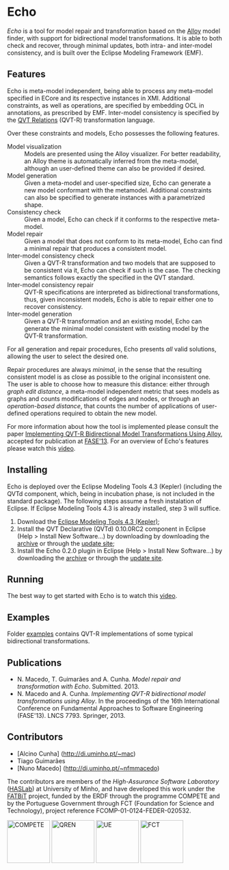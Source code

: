 # Echo

*Echo* is a tool for model repair and transformation based on the [Alloy](http://alloy.mit.edu) model finder, with support for bidirectional model transformations.
It is able to both check and recover, through minimal updates, both intra- and inter-model consistency, and is built over the Eclipse Modeling Framework (EMF).

## Features

Echo is meta-model independent, being able to process any meta-model specified in ECore and its respective instances in XMI. Additional constraints, as well as operations, are specified by embedding OCL in annotations, as prescribed by EMF. Inter-model consistency is specified by the [QVT Relations](http://www.omg.org/spec/QVT/1.1/) (QVT-R) transformation language.

Over these constraints and models, Echo possesses the following features.

<dl>
  <dt>Model visualization</dt>
  <dd>Models are presented using the Alloy visualizer. For better readability, an Alloy theme is automatically inferred from the meta-model, although an user-defined theme can also be provided if desired.</dd>

  <dt>Model generation</dt>
  <dd>Given a meta-model and user-specified size, Echo can generate a new model conformant with the metamodel. Additional constraints can also be specified to generate instances with a parametrized shape.</dd>

  <dt>Consistency check</dt>
  <dd>Given a model, Echo can check if it conforms to the respective meta-model.</dd>

  <dt>Model repair</dt>
  <dd>Given a model that does not conform to its meta-model, Echo can find a minimal repair that produces a consistent model.</dd>

  <dt>Inter-model consistency check</dt>
  <dd>Given a QVT-R transformation and two models that are supposed to be consistent via it, Echo can check if such is the case. The checking semantics follows exactly the specified in the QVT standard.</dd>

  <dt>Inter-model consistency repair</dt>
  <dd>QVT-R specifications are interpreted as bidirectional transformations, thus, given inconsistent models, Echo is able to repair either one to recover consistency.</dd>

  <dt>Inter-model generation</dt>
  <dd>Given a QVT-R transformation and an existing model, Echo can generate the minimal model consistent with existing model by the QVT-R transformation.</dd>
</dl>

For all generation and repair procedures, Echo presents *all* valid solutions, allowing the user to select the desired one.

Repair procedures are always *minimal*, in the sense that the resulting consistent model is as close as possible to the original inconsistent one. The user is able to choose how to measure this distance: either through *graph edit distance*, a meta-model independent metric that sees models as graphs and counts modifications of edges and nodes, or through an *operation-based distance*, that counts the number of applications of user-defined operations required to obtain the new model.

For more information about how the tool is implemented please consult the paper [Implementing QVT-R Bidirectional Model Transformations Using Alloy](http://www3.di.uminho.pt/~mac/Publications/fase13.pdf), accepted for publication at [FASE'13](http://www.etaps.org/2013/fase13). For an overview of Echo's features please watch this [video](https://vimeo.com/67716977).


## Installing

Echo is deployed over the Eclipse Modeling Tools 4.3 (Kepler) (including the QVTd component, which, being in incubation phase, is not included in the standard package). The following steps assume a fresh instalation of Eclipse. If Eclipse Modeling Tools 4.3 is already installed, step 3 will suffice.

1. Download the [Eclipse Modeling Tools 4.3 (Kepler)](http://www.eclipse.org/downloads/packages/eclipse-modeling-tools/keplerrc2);
2. Install the  QVT Declarative (QVTd) 0.10.0RC2 component in Eclipse (Help > Install New Software...) by downloading by downloading the [archive](http://www.eclipse.org/mmt/downloads/?showAll=1&hlbuild=S201305311516&project=qvtd#S201305311516) or through the [update site](http://download.eclipse.org/mmt/qvtd/updates/milestones);
3. Install the  Echo 0.2.0 plugin in Eclipse (Help > Install New Software...) by downloading the [archive](http://haslab.github.io/echo/downloads/echo-0.2.0.zip) or through the [update site](http://haslab.github.io/echo/updates/).

<!---
### Command-line

* Checkout the latest stable version (v0.1) from the git repository:

```
git clone https://github.com/haslab/echo.git
cd echo
git checkout v0.1
```
* Compile the java source files into an executable jar by running `make.sh`:

```
./make.sh
```
This will create the `echo.jar` file in the project's root directory.
-->
## Running

The best way to get started with Echo is to watch this [video](https://vimeo.com/67716977).

<!---
### Command-line

At the moment, Echo is available through an executable jar. The basic syntax is
```sh
java -jar echo.jar -check -q <qvtr> -m <models>... -i <instances>...
java -jar echo.jar -enforce <direction> -q <qvtr> -m <models>... -i <instances>...
```
for checkonly and enforce mode respectively. Metamodels should be presented in ECore, while instances should be xmi files conforming to the respective metamodels and presented in the order defined by the QVT-R transformation.

Additional options include:
```
-d, --delta <nat>           maximum delta between the original and the new generated instances
-o, --nooverwrite           do not overwrite the original instance xmi with the newly generated
-t, --conformance           test if instances conform to the models before applying qvt
```

Echo can also simply be run to check if the instances conform to the models as:
```sh
java -jar -t -m <models>... -i <instances>...
```
-->
## Examples

Folder [examples](examples) contains QVT-R implementations of some typical bidirectional transformations. 

<!--Files `enforce` and `check` are example commands that perform consistency checks and enforcement executions, respectively.-->

## Publications
* N. Macedo, T. Guimarães and A. Cunha. *Model repair and transformation with Echo*. Submitted. 2013.
* N. Macedo and A. Cunha. *Implementing QVT-R bidirectional model transformations using Alloy*. In the proceedings of the 16th International Conference on Fundamental Approaches to Software Engineering (FASE'13). LNCS 7793. Springer, 2013.

## Contributors
* [Alcino Cunha] (http://di.uminho.pt/~mac)
* Tiago Guimarães 
* [Nuno Macedo] (http://di.uminho.pt/~nfmmacedo)

The contributors are members of the *High-Assurance Software Laboratory* ([HASLab](haslab.di.uminho.pt)) at University of Minho, and have developed this work under the [FATBiT](fatbit.di.uminho.pt) project, funded by the ERDF through the programme COMPETE and by the Portuguese Government through FCT (Foundation for Science and Technology), project reference FCOMP-01-0124-FEDER-020532.

<img src="http://haslab.github.io/echo/images/Logo_Compete.jpg" alt="COMPETE" height="100px"/>
<img src="http://haslab.github.io/echo/images/Logo_QREN.jpg" alt="QREN" height="100px"/>
<img src="http://haslab.github.io/echo/images/Logo_UE.jpg" alt="UE" height="100px"/>
<img src="http://haslab.github.io/echo/images/Logo_FCT.png" alt="FCT" height="100px"/>
